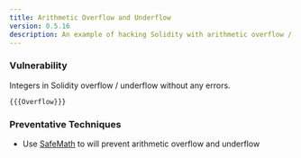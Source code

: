 ```yaml
---
title: Arithmetic Overflow and Underflow
version: 0.5.16
description: An example of hacking Solidity with arithmetic overflow / underflow
---
```


### Vulnerability

Integers in Solidity overflow / underflow without any errors.

```solidity
{{{Overflow}}}
```

### Preventative Techniques

- Use <a href="https://github.com/OpenZeppelin/openzeppelin-contracts/blob/master/contracts/math/SafeMath.sol" target="__blank">SafeMath</a> to will prevent arithmetic overflow and underflow
